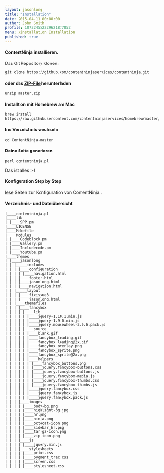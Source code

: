 ```yaml
---
layout: jasonlong
title: "Installation"
date: 2015-04-11 00:00:00
author: John Smith
profile: 107224552229621877852
menu: /installation Installation
published: true
---
```


#### ContentNinja installieren.

Das Git Repository klonen:

    git clone https://github.com/contentninjaservices/contentninja.git

#### oder das [ZIP-File](https://github.com/contentninjaservices/contentninja/archive/master.zip) herunterladen

    unzip master.zip

#### Installtion mit Homebrew am Mac 

    brew install https://raw.githubusercontent.com/contentninjaservices/homebrew/master/contentninja.rb

#### Ins Verzeichnis wechseln 

    cd ContentNinja-master 
    

#### Deine Seite generieren

    perl contentninja.pl 

Das ist alles  :-) 

#### Konfiguration Step by Step

[lese](/configuration) Seiten zur Konfiguration von ContentNinja..

#### Verzeichnis- und Dateiübersicht

    |____contentninja.pl
    |____lib
    | |____SPP.pm
    |____LICENSE
    |____Makefile
    |____Modules
    | |____Codeblock.pm
    | |____Gallery.pm
    | |____Includecode.pm
    | |____Youtube.pm
    |____themes
    | |____jasonlong
    | | |_____includes
    | | | |____configuration
    | | | | |____navigation.html
    | | | |____footer.html
    | | | |____jasonlong.html
    | | | |____navigation.html
    | | |_____layout
    | | | |____fixissue3
    | | | |____jasonlong.html
    | | |____themefiles
    | | | |____fancybox
    | | | | |____lib
    | | | | | |____jquery-1.10.1.min.js
    | | | | | |____jquery-1.9.0.min.js
    | | | | | |____jquery.mousewheel-3.0.6.pack.js
    | | | | |____source
    | | | | | |____blank.gif
    | | | | | |____fancybox_loading.gif
    | | | | | |____fancybox_loading@2x.gif
    | | | | | |____fancybox_overlay.png
    | | | | | |____fancybox_sprite.png
    | | | | | |____fancybox_sprite@2x.png
    | | | | | |____helpers
    | | | | | | |____fancybox_buttons.png
    | | | | | | |____jquery.fancybox-buttons.css
    | | | | | | |____jquery.fancybox-buttons.js
    | | | | | | |____jquery.fancybox-media.js
    | | | | | | |____jquery.fancybox-thumbs.css
    | | | | | | |____jquery.fancybox-thumbs.js
    | | | | | |____jquery.fancybox.css
    | | | | | |____jquery.fancybox.js
    | | | | | |____jquery.fancybox.pack.js
    | | | |____images
    | | | | |____body-bg.png
    | | | | |____highlight-bg.jpg
    | | | | |____hr.png
    | | | | |____ninja.png
    | | | | |____octocat-icon.png
    | | | | |____sidebar_hr.png
    | | | | |____tar-gz-icon.png
    | | | | |____zip-icon.png
    | | | |____js
    | | | | |____jquery.min.js
    | | | |____stylesheets
    | | | | |____print.css
    | | | | |____pygment_trac.css
    | | | | |____screen.css
    | | | | |____stylesheet.css

